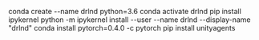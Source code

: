 conda create --name drlnd python=3.6 
conda activate drlnd
pip install ipykernel
python -m ipykernel install --user --name drlnd --display-name "drlnd"
conda install pytorch=0.4.0 -c pytorch
pip install unityagents